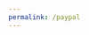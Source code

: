 ```yaml
---
permalink: /paypal
---
```


<script>window.location.replace('https://www.paypal.com/donate/?cmd=_donations&business=S34UMJ23659VY&currency_code=BRL&source=url&Z3JncnB0=');</script>